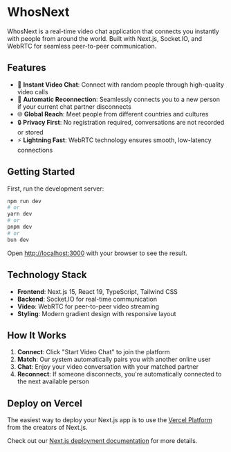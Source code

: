 # WhosNext

WhosNext is a real-time video chat application that connects you instantly with people from around the world. Built with Next.js, Socket.IO, and WebRTC for seamless peer-to-peer communication.

## Features

- 🎥 **Instant Video Chat**: Connect with random people through high-quality video calls
- 🔄 **Automatic Reconnection**: Seamlessly connects you to a new person if your current chat partner disconnects
- 🌐 **Global Reach**: Meet people from different countries and cultures
- 🔒 **Privacy First**: No registration required, conversations are not recorded or stored
- ⚡ **Lightning Fast**: WebRTC technology ensures smooth, low-latency connections

## Getting Started

First, run the development server:

```bash
npm run dev
# or
yarn dev
# or
pnpm dev
# or
bun dev
```

Open [http://localhost:3000](http://localhost:3000) with your browser to see the result.

## Technology Stack

- **Frontend**: Next.js 15, React 19, TypeScript, Tailwind CSS
- **Backend**: Socket.IO for real-time communication
- **Video**: WebRTC for peer-to-peer video streaming
- **Styling**: Modern gradient design with responsive layout

## How It Works

1. **Connect**: Click "Start Video Chat" to join the platform
2. **Match**: Our system automatically pairs you with another online user
3. **Chat**: Enjoy your video conversation with your matched partner
4. **Reconnect**: If someone disconnects, you're automatically connected to the next available person

## Deploy on Vercel

The easiest way to deploy your Next.js app is to use the [Vercel Platform](https://vercel.com/new?utm_medium=default-template&filter=next.js&utm_source=create-next-app&utm_campaign=create-next-app-readme) from the creators of Next.js.

Check out our [Next.js deployment documentation](https://nextjs.org/docs/app/building-your-application/deploying) for more details.
